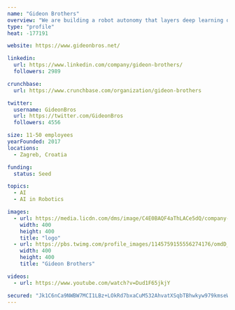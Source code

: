 ```yaml
---
name: "Gideon Brothers"
overview: "We are building a robot autonomy that layers deep learning on top of camera-based perception to create a new type of robot vision that is reliable and (unlike LIDAR) data-rich."
type: "profile"
heat: -177191

website: https://www.gideonbros.net/

linkedin:
  url: https://www.linkedin.com/company/gideon-brothers/
  followers: 2989

crunchbase:
  url: https://www.crunchbase.com/organization/gideon-brothers

twitter:
  username: GideonBros
  url: https://twitter.com/GideonBros
  followers: 4556

size: 11-50 employees
yearFounded: 2017
locations:
  - Zagreb, Croatia

funding:
  status: Seed

topics:
  - AI
  - AI in Robotics

images:
  - url: https://media.licdn.com/dms/image/C4E0BAQF4aThLACe5dQ/company-logo_400_400/0?e=1582761600&v=beta&t=Ca7cFWqdAC3OfuI_PBfJ0DctMW11eJg-f1x_XKacj3Q
    width: 400
    height: 400
    title: "logo"
  - url: https://pbs.twimg.com/profile_images/1145759155556274176/omdD_iHV_400x400.png
    width: 400
    height: 400
    title: "Gideon Brothers"

videos:
  - url: https://www.youtube.com/watch?v=Dud1F65jkjY

secured: "Jk1C6nCa9NWBW7MCI1LBz+LOkRd7bxaCuM532AhvatXSqbTBhwkyw979kmseWFZQ13Cqla6Xt/UTI8ML7+hzHFqFcDZaC3UepyD3cOVCXvQEygy1GIoqOh5C8YdpXFjWM0yBuDd8VhJT+ydFkqxei1rSPE4Ftn0Qrkp+J21KZ6tV1yDu8pLyuELNaR8+qjXW+XBTEfh/SyuMMxMO2WMmbbPG3DEwYfysWZ7NGk05zJq6CfwPOXINHVdEq/B5YnIoxWTkQFr3LDKymFrP9OfctMX+/USESldLtx8DmcWT+Yv+BPFwXupehQYDIZol44ff;Oo6yIKttROdnSxLAqPC9eg=="
---
```


